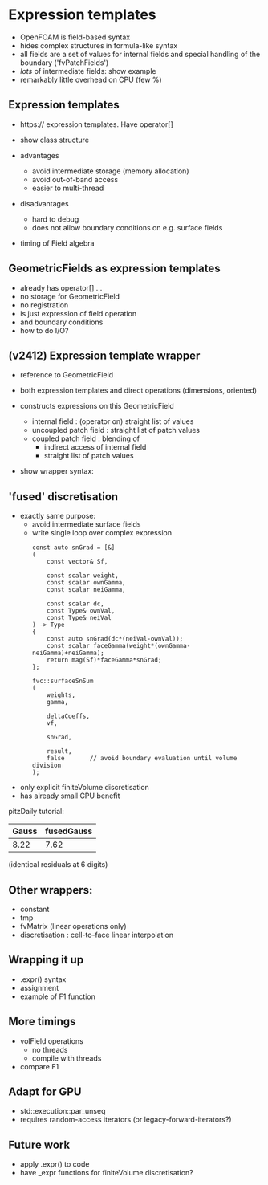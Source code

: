 # Expression templates

- OpenFOAM is field-based syntax
- hides complex structures in formula-like syntax
- all fields are a set of values for internal fields and
special handling of the boundary ('fvPatchFields')
- *lots* of intermediate fields: show example
- remarkably little overhead on CPU (few %)


## Expression templates
- https:// expression templates. Have operator[]
- show class structure
- advantages
  - avoid intermediate storage (memory allocation)
  - avoid out-of-band access
  - easier to multi-thread
- disadvantages
  - hard to debug
  - does not allow boundary conditions on e.g. surface fields

- timing of Field algebra


## GeometricFields as expression templates
- already has operator[] ...
- no storage for GeometricField
- no registration
- is just expression of field operation
- and boundary conditions
- how to do I/O?


## (v2412) Expression template wrapper
- reference to GeometricField
- both expression templates and direct operations
    (dimensions, oriented)
- constructs expressions on this GeometricField
  - internal field : (operator on) straight list of values
  - uncoupled patch field : straight list of patch values
  - coupled patch field : blending of
    - indirect access of internal field
    - straight list of patch values

- show wrapper syntax:


## 'fused' discretisation
- exactly same purpose:
  - avoid intermediate surface fields
  - write single loop over complex expression
    ```
    const auto snGrad = [&]
    (
        const vector& Sf,

        const scalar weight,
        const scalar ownGamma,
        const scalar neiGamma,

        const scalar dc,
        const Type& ownVal,
        const Type& neiVal
    ) -> Type
    {
        const auto snGrad(dc*(neiVal-ownVal));
        const scalar faceGamma(weight*(ownGamma-neiGamma)+neiGamma);
        return mag(Sf)*faceGamma*snGrad;
    };

    fvc::surfaceSnSum
    (
        weights,
        gamma,

        deltaCoeffs,
        vf,

        snGrad,

        result,
        false       // avoid boundary evaluation until volume division
    );
    ```
- only explicit finiteVolume discretisation
- has already small CPU benefit


pitzDaily tutorial:

| Gauss| fusedGauss|
|------|-----------|
| 8.22 |  7.62     |

(identical residuals at 6 digits)


## Other wrappers:
- constant
- tmp
- fvMatrix (linear operations only)
- discretisation : cell-to-face linear interpolation


## Wrapping it up
- .expr() syntax
- assignment
- example of F1 function


## More timings
- volField operations
  - no threads
  - compile with threads
- compare F1


## Adapt for GPU
- std::execution::par_unseq
- requires random-access iterators (or legacy-forward-iterators?)


## Future work
- apply .expr() to code
- have _expr functions for finiteVolume discretisation?
